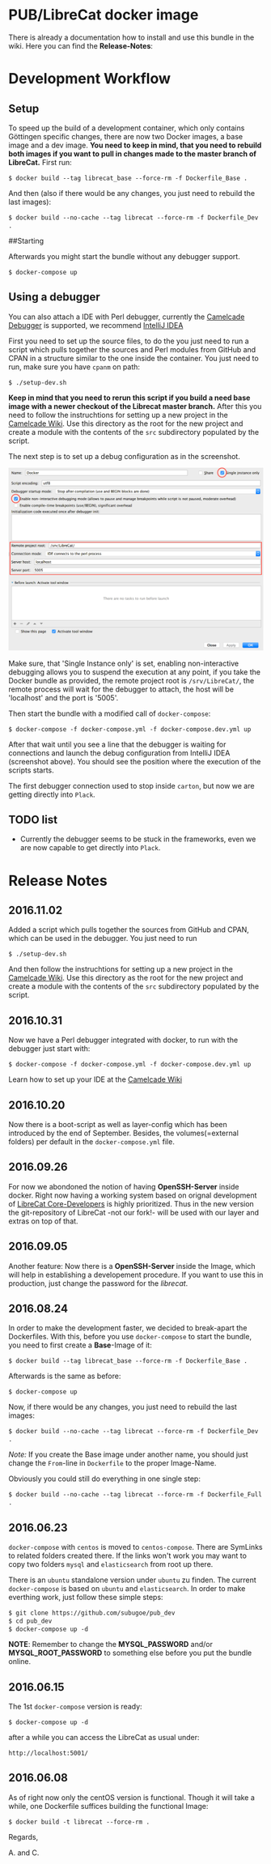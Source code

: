 # PUB/LibreCat docker image

There is already a documentation how to install and use this bundle in the wiki. Here you can find the **Release-Notes**:

# Development Workflow

## Setup

  To speed up the build of a development container, which only contains Göttingen specific changes, there are now two Docker images, a base image and a dev image.
  **You need to keep in mind, that you need to rebuild both images if you want to pull in changes made to the master branch of LibreCat.**
  First run:

    $ docker build --tag librecat_base --force-rm -f Dockerfile_Base .

 And then (also if there would be any changes, you just need to rebuild the last images):

    $ docker build --no-cache --tag librecat --force-rm -f Dockerfile_Dev .

##Starting

  Afterwards you might start the bundle without any debugger support.

    $ docker-compose up

## Using a debugger

  You can also attach a IDE with Perl debugger, currently the [Camelcade Debugger](https://github.com/Camelcade) is supported, we recommend [IntelliJ IDEA](https://www.jetbrains.com/idea/)
  
  First you need to set up the source files, to do the you just need to run a script which pulls together the sources and Perl modules from GitHub and CPAN in a structure similar to the one inside the container. You just need to run, make sure you have `cpanm` on path:

    $ ./setup-dev.sh

  **Keep in mind that you need to rerun this script if you build a need base image with a newer checkout of the Librecat master branch.** After this you need to follow the instruchtions for setting up a new project in the [Camelcade Wiki](https://github.com/Camelcade/Perl5-IDEA/wiki/Getting-started:-IntelliJ-IDEA). Use this directory as the root for the new project and create a module with the contents of the `src` subdirectory populated by the script.

  The next step is to set up a debug configuration as in the screenshot.

![Camelcade configuration](docs/img/Camelcade.png)

  Make sure, that 'Single Instance only' is set, enabling non-interactive debugging allows you to suspend the execution at any point, if you take the Docker bundle as provided, the remote project root is `/srv/LibreCat/`, the remote process will wait for the debugger to attach, the host will be 'localhost' and the port is '5005'.  

  Then start the bundle with a modified call of `docker-compose`:

    $ docker-compose -f docker-compose.yml -f docker-compose.dev.yml up 

  After that wait until you see a line that the debugger is waiting for connections and launch the debug configuration from IntelliJ IDEA (screenshot above). You should see the position where the execution of the scripts starts.
  
  The first debugger connection used to stop inside `carton`, but now we are getting directly into `Plack`.

## TODO list

  * Currently the debugger seems to be stuck in the frameworks, even we are now capable to get directly into `Plack`.

# Release Notes

## 2016.11.02
  Added a script which pulls together the sources from GitHub and CPAN, which can be used in the debugger. You just need to run

    $ ./setup-dev.sh
    
And then follow the instruchtions for setting up a new project in the [Camelcade Wiki](https://github.com/Camelcade/Perl5-IDEA/wiki/Getting-started:-IntelliJ-IDEA). Use this directory as the root for the new project and create a module with the contents of the `src` subdirectory populated by the script.

## 2016.10.31
 Now we have a Perl debugger integrated with docker, to run with the debugger just start with:

    $ docker-compose -f docker-compose.yml -f docker-compose.dev.yml up

Learn how to set up your IDE at the [Camelcade Wiki](https://github.com/Camelcade/Perl5-IDEA/wiki)

## 2016.10.20
 Now there is a boot-script as well as layer-config which has been introduced by the end of September. Besides, the volumes(=external folders) per default in the `docker-compose.yml` file.

## 2016.09.26
 For now we abondoned the notion of having **OpenSSH-Server** inside docker. Right now having a working system based on orignal development of [LibreCat Core-Developers](https://github.com/LibreCat/LibreCat) is highly prioritized. Thus in the new version the git-repository of LibreCat -not our fork!- will be used with our layer and extras on top of that.

## 2016.09.05

 Another feature: Now there is a **OpenSSH-Server** inside the Image, which will help in establishing a
developement procedure. If you want to use this in production, just change the password for the _librecat_.

## 2016.08.24

 In order to make the development faster, we decided to break-apart the Dockerfiles. With this, before you
use `docker-compose` to start the bundle, you need to first create a **Base**-Image of it:

    $ docker build --tag librecat_base --force-rm -f Dockerfile_Base .

Afterwards is the same as before:

    $ docker-compose up

Now, if there would be any changes, you just need to rebuild the last images:

    $ docker build --no-cache --tag librecat --force-rm -f Dockerfile_Dev .

_Note:_ If you create the Base image under another name, you should just change the `From`-line in `Dockerfile` to the proper Image-Name.

Obviously you could still do everything in one single step:

    $ docker build --no-cache --tag librecat --force-rm -f Dockerfile_Full .

## 2016.06.23

 `docker-compose` with `centos` is moved to `centos-compose`. There are SymLinks to related folders created
there. If the links won't work you may want to copy two folders `mysql` and `elasticsearch` from root up there.

 There is an `ubuntu` standalone version under `ubuntu` zu finden. The current `docker-compose` is based on `ubuntu`
and `elasticsearch`. In order to make everthing work, just follow these simple steps:

    $ git clone https://github.com/subugoe/pub_dev
    $ cd pub_dev
    $ docker-compose up -d

 **NOTE**: Remember to change the **MYSQL_PASSWORD** and/or **MYSQL_ROOT_PASSWORD** to something else before you put the bundle
online.

## 2016.06.15

The 1st `docker-compose` version is ready:

    $ docker-compose up -d

after a while you can access the LibreCat as usual under:

    http://localhost:5001/

## 2016.06.08

As of right now only the centOS version is functional. Though it will take a while, one Dockerfile suffices
building the functional Image:

    $ docker build -t librecat --force-rm .

Regards,

A. and C.
